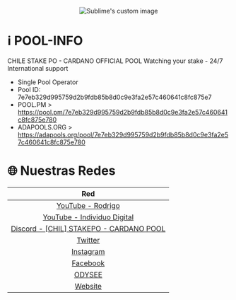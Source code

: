 <p align="center">
  <img src="https://chilestakepo.cl/wp/wp-content/uploads/2021/04/cropped-cropped-moai-negroong.png" alt="Sublime's custom image"/>
</p>

# ℹ️ POOL-INFO
CHILE STAKE PO - CARDANO OFFICIAL POOL Watching your stake - 24/7 International support

- Single Pool Operator
- Pool ID: 7e7eb329d995759d2b9fdb85b8d0c9e3fa2e57c460641c8fc875e7
- POOL.PM > https://pool.pm/7e7eb329d995759d2b9fdb85b8d0c9e3fa2e57c460641c8fc875e780
- ADAPOOLS.ORG > https://adapools.org/pool/7e7eb329d995759d2b9fdb85b8d0c9e3fa2e57c460641c8fc875e780

# 🌐 Nuestras Redes
| Red                                                                                 |
| :---------------------------------------------------------------------------------: |
| [YouTube - Rodrigo](https://www.youtube.com/channel/UCH_lYL9BJ5hLKwZkR90NSBA/videos)|
| [YouTube - Individuo Digital](https://www.youtube.com/c/IndividuoDigital/videos)    |
| [Discord - [CHIL] STAKEPO - CARDANO POOL](https://discord.gg/tc2QGFNK)              |
| [Twitter](https://twitter.com/CHILESTAKEPO)                                         |
| [Instagram](https://www.instagram.com/chilestakepo/)                                |
| [Facebook](https://www.facebook.com/Chilestakepo/)                                  |
| [ODYSEE](https://odysee.com/@individuodigital:0)                                    |
| [Website](https://chilestakepo.cl/)                                                 |
